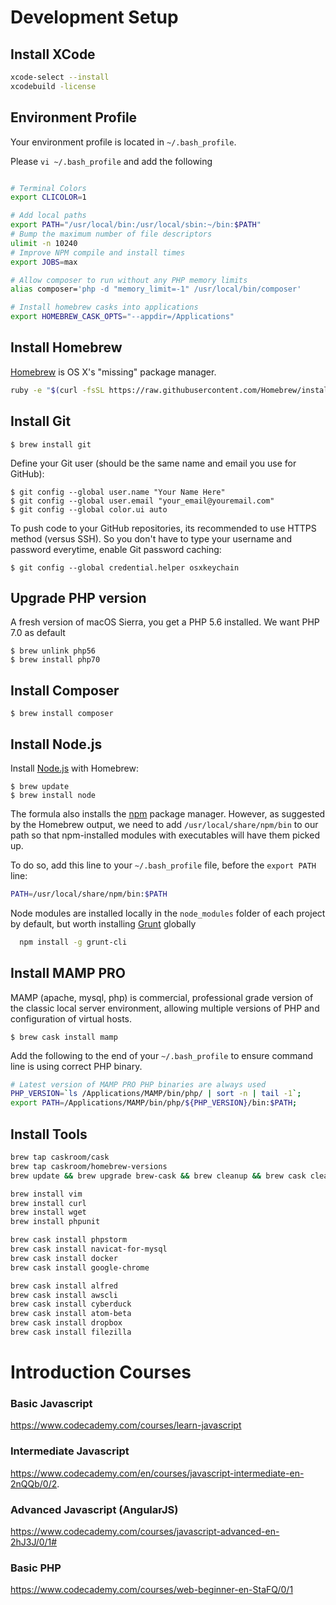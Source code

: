 # Development Setup #

## Install XCode

```bash
xcode-select --install
xcodebuild -license
```
## Environment Profile

Your environment profile is located in `~/.bash_profile`. 

Please ``vi ~/.bash_profile`` and add the following

```bash

# Terminal Colors
export CLICOLOR=1

# Add local paths
export PATH="/usr/local/bin:/usr/local/sbin:~/bin:$PATH"
# Bump the maximum number of file descriptors
ulimit -n 10240
# Improve NPM compile and install times
export JOBS=max

# Allow composer to run without any PHP memory limits
alias composer='php -d "memory_limit=-1" /usr/local/bin/composer'

# Install homebrew casks into applications
export HOMEBREW_CASK_OPTS="--appdir=/Applications"
```

## Install Homebrew
[Homebrew](http://brew.sh/) is OS X's "missing" package manager.

```bash
ruby -e "$(curl -fsSL https://raw.githubusercontent.com/Homebrew/install/master/install)" < /dev/null 2> /dev/null ; brew install caskroom/cask/brew-cask 2> /dev/null
```

## Install Git

    $ brew install git

Define your Git user (should be the same name and email you use for GitHub):

    $ git config --global user.name "Your Name Here"
    $ git config --global user.email "your_email@youremail.com"
    $ git config --global color.ui auto

To push code to your GitHub repositories, its recommended to use HTTPS method (versus SSH). So you don't have to type your username and password everytime, enable Git password caching:


    $ git config --global credential.helper osxkeychain

## Upgrade PHP version
    
   A fresh version of macOS Sierra, you get a PHP 5.6 installed. We want PHP 7.0 as default

    $ brew unlink php56 
    $ brew install php70

## Install Composer

    $ brew install composer

## Install Node.js

Install [Node.js](http://nodejs.org/) with Homebrew:

    $ brew update
    $ brew install node
    
The formula also installs the [npm](https://npmjs.org/) package manager. However, as suggested by the Homebrew output, we need to add `/usr/local/share/npm/bin` to our path so that npm-installed modules with executables will have them picked up.

To do so, add this line to your `~/.bash_profile` file, before the `export PATH` line:

```bash
PATH=/usr/local/share/npm/bin:$PATH
```

Node modules are installed locally in the `node_modules` folder of each project by default, but worth installing [Grunt](http://gruntjs.com/) globally

```bash
  npm install -g grunt-cli
```   

## Install MAMP PRO

MAMP (apache, mysql, php) is commercial, professional grade version of the classic local server environment, allowing multiple versions of PHP and configuration of virtual hosts.

    $ brew cask install mamp
    
Add the following to the end of your ``~/.bash_profile`` to ensure command line is using correct PHP binary.

```bash
# Latest version of MAMP PRO PHP binaries are always used
PHP_VERSION=`ls /Applications/MAMP/bin/php/ | sort -n | tail -1`;
export PATH=/Applications/MAMP/bin/php/${PHP_VERSION}/bin:$PATH;
```
    
## Install Tools

```bash
brew tap caskroom/cask
brew tap caskroom/homebrew-versions
brew update && brew upgrade brew-cask && brew cleanup && brew cask cleanup

brew install vim
brew install curl
brew install wget
brew install phpunit

brew cask install phpstorm
brew cask install navicat-for-mysql
brew cask install docker
brew cask install google-chrome

brew cask install alfred
brew cask install awscli
brew cask install cyberduck
brew cask install atom-beta
brew cask install dropbox
brew cask install filezilla
```

# Introduction Courses

### Basic Javascript
https://www.codecademy.com/courses/learn-javascript

### Intermediate Javascript
https://www.codecademy.com/en/courses/javascript-intermediate-en-2nQQb/0/2.

### Advanced Javascript (AngularJS)
https://www.codecademy.com/courses/javascript-advanced-en-2hJ3J/0/1#

### Basic PHP
https://www.codecademy.com/courses/web-beginner-en-StaFQ/0/1


